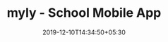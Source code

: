 ---
title: "myly - School Mobile App"
keywords : "school app for parents, education apps for students, teacher parent communication app, parent teacher communication, parent teacher app, educational apps, free educational apps"
description : "myly improves parent-teacher communication via dedicated mobile apps. Share messages, circulars, events, photos and more."
date: 2019-12-10T14:34:50+05:30
draft: true
---